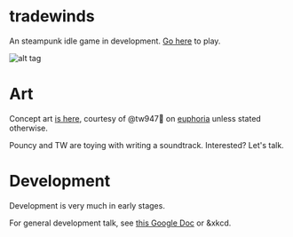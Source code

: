 # tradewinds
An steampunk idle game in development.
[Go here](https://pouncysilverkitten.github.io/tradewinds) to play.

![alt tag](http://i.imgur.com/wNKEbgy.jpg)

# Art
Concept art [is here](http://imgur.com/a/6TzCv), courtesy of @tw947:guitar: on [euphoria](https://euphoria.io/room/xkcd) unless stated otherwise.

Pouncy and TW are toying with writing a soundtrack. Interested? Let's talk.


# Development
Development is very much in early stages.

For general development talk, see [this Google Doc](https://docs.google.com/document/d/1j9hcEsDW2A_UXt5kr9agBbOMemUd2uYoLykyj9RHPG4/edit?usp=sharing) or &xkcd.
